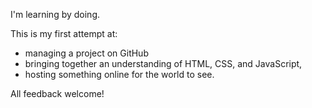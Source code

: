 I'm learning by doing.

This is my first attempt at:
- managing a project on GitHub
- bringing together an understanding of HTML, CSS, and JavaScript,
- hosting something online for the world to see.

All feedback welcome!
